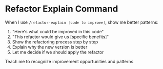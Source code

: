 # Refactor Explain Command

When I use `/refactor-explain [code to improve]`, show me better patterns:

1. "Here's what could be improved in this code"
2. "This refactor would give us [specific benefits]"
3. Show the refactoring process step by step
4. Explain why the new version is better
5. Let me decide if we should apply the refactor

Teach me to recognize improvement opportunities and patterns.